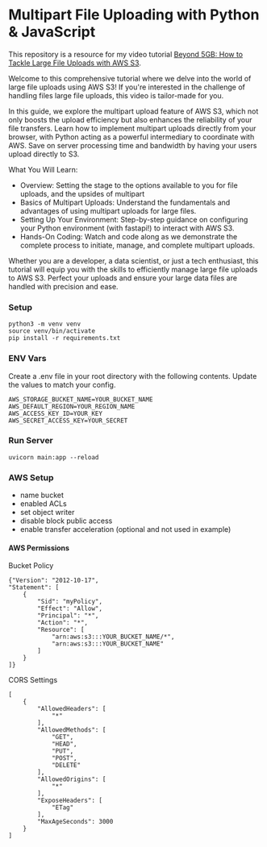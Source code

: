 # Multipart File Uploading with Python & JavaScript

This repository is a resource for my video tutorial [Beyond 5GB: How to Tackle Large File Uploads with AWS S3](https://www.youtube.com/watch?v=HkF3_GLVKEg).

Welcome to this comprehensive tutorial where we delve into the world of large file uploads using AWS S3! If you're interested in the challenge of handling files large file uploads, this video is tailor-made for you.

In this guide, we explore the multipart upload feature of AWS S3, which not only boosts the upload efficiency but also enhances the reliability of your file transfers. Learn how to implement multipart uploads directly from your browser, with Python acting as a powerful intermediary to coordinate with AWS. Save on server processing time and bandwidth by having your users upload directly to S3.

What You Will Learn:

- Overview: Setting the stage to the options available to you for file uploads, and the upsides of multipart
- Basics of Multipart Uploads: Understand the fundamentals and advantages of using multipart uploads for large files.
- Setting Up Your Environment: Step-by-step guidance on configuring your Python environment (with fastapi!) to interact with AWS S3.
- Hands-On Coding: Watch and code along as we demonstrate the complete process to initiate, manage, and complete multipart uploads.

Whether you are a developer, a data scientist, or just a tech enthusiast, this tutorial will equip you with the skills to efficiently manage large file uploads to AWS S3. Perfect your uploads and ensure your large data files are handled with precision and ease.

### Setup
```
python3 -m venv venv
source venv/bin/activate
pip install -r requirements.txt
```


### ENV Vars
Create a .env file in your root directory with the following contents. Update the values to match your config.

```
AWS_STORAGE_BUCKET_NAME=YOUR_BUCKET_NAME
AWS_DEFAULT_REGION=YOUR_REGION_NAME
AWS_ACCESS_KEY_ID=YOUR_KEY
AWS_SECRET_ACCESS_KEY=YOUR_SECRET
```

### Run Server
```
uvicorn main:app --reload
```


### AWS Setup
- name bucket
- enabled ACLs
- set object writer
- disable block public access
- enable transfer acceleration (optional and not used in example)


#### AWS Permissions

Bucket Policy
```
{"Version": "2012-10-17",
"Statement": [
    {
        "Sid": "myPolicy",
        "Effect": "Allow",
        "Principal": "*",
        "Action": "*",
        "Resource": [
            "arn:aws:s3:::YOUR_BUCKET_NAME/*",
            "arn:aws:s3:::YOUR_BUCKET_NAME"
        ]
    }
]}

```


CORS Settings
```
[
    {
        "AllowedHeaders": [
            "*"
        ],
        "AllowedMethods": [
            "GET",
            "HEAD",
            "PUT",
            "POST",
            "DELETE"
        ],
        "AllowedOrigins": [
            "*"
        ],
        "ExposeHeaders": [
            "ETag"
        ],
        "MaxAgeSeconds": 3000
    }
]
```